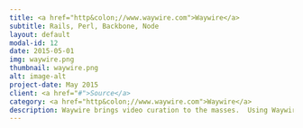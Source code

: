 ```yaml
---
title: <a href="http&colon;//www.waywire.com">Waywire</a>
subtitle: Rails, Perl, Backbone, Node
layout: default
modal-id: 12
date: 2015-05-01
img: waywire.png
thumbnail: waywire.png
alt: image-alt
project-date: May 2015
client: <a href="#">Source</a>
category: <a href="http&colon;//www.waywire.com">Waywire</a>
description: Waywire brings video curation to the masses.  Using Waywire's CMS curators are given a personal subdomain where they can add videos from all over the web that speak to their passions.  This was build Mobile-first with idea that experience should be shareable and social.
---
```

